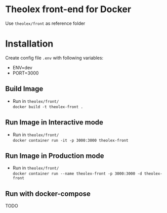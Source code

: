 
# Theolex front-end for Docker

Use `theolex/front` as reference folder

# Installation
Create config file `.env` with following variables:

- ENV=dev
- PORT=3000

## Build Image
- Run  in `theolex/front/`
<br>`docker build -t theolex-front .`

## Run Image in Interactive mode
- Run  in `theolex/front/`
<br>`docker container run -it -p 3000:3000 theolex-front`

## Run Image in Production mode
- Run  in `theolex/front/`
<br>`docker container run --name theolex-front -p 3000:3000 -d theolex-front`

## Run with docker-compose
TODO
